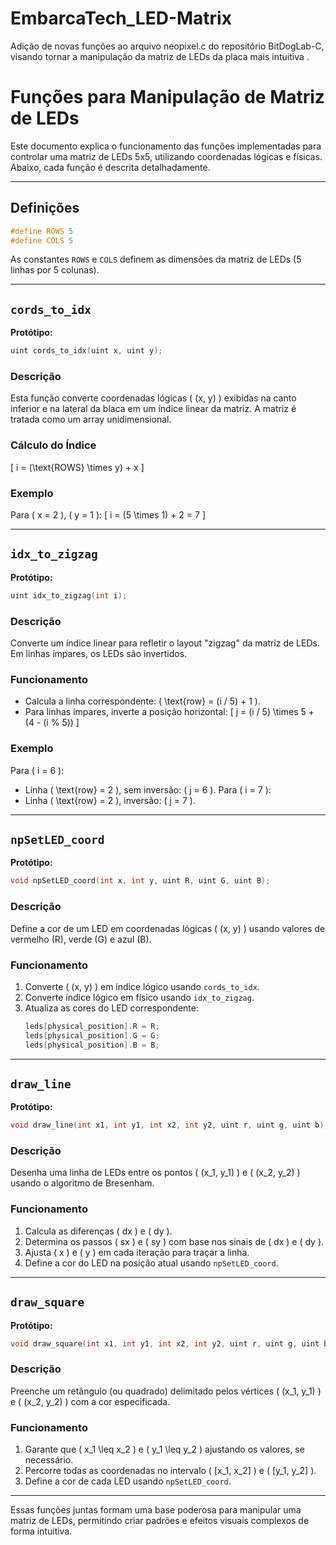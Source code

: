# EmbarcaTech_LED-Matrix
Adição de novas funções ao arquivo neopixel.c do repositório BitDogLab-C, visando tornar a manipulação da matriz de LEDs da placa mais intuitiva .


# Funções para Manipulação de Matriz de LEDs

Este documento explica o funcionamento das funções implementadas para controlar uma matriz de LEDs 5x5, utilizando coordenadas lógicas e físicas. Abaixo, cada função é descrita detalhadamente.

---

## Definições

```c
#define ROWS 5
#define COLS 5
```

As constantes `ROWS` e `COLS` definem as dimensões da matriz de LEDs (5 linhas por 5 colunas).

---

## `cords_to_idx`

**Protótipo:**
```c
uint cords_to_idx(uint x, uint y);
```

### Descrição
Esta função converte coordenadas lógicas \( (x, y) \) exibidas na canto inferior e na lateral da blaca em um índice linear da matriz. A matriz é tratada como um array unidimensional.

### Cálculo do Índice
\[ i = (\text{ROWS} \times y) + x \]

### Exemplo
Para \( x = 2 \), \( y = 1 \):
\[ i = (5 \times 1) + 2 = 7 \]

---

## `idx_to_zigzag`

**Protótipo:**
```c
uint idx_to_zigzag(int i);
```

### Descrição
Converte um índice linear para refletir o layout "zigzag" da matriz de LEDs. Em linhas ímpares, os LEDs são invertidos.

### Funcionamento
- Calcula a linha correspondente: \( \text{row} = (i / 5) + 1 \).
- Para linhas ímpares, inverte a posição horizontal:
\[ j = (i / 5) \times 5 + (4 - (i \% 5)) \]

### Exemplo
Para \( i = 6 \):
- Linha \( \text{row} = 2 \), sem inversão: \( j = 6 \).
Para \( i = 7 \):
- Linha \( \text{row} = 2 \), inversão: \( j = 7 \).

---

## `npSetLED_coord`

**Protótipo:**
```c
void npSetLED_coord(int x, int y, uint R, uint G, uint B);
```

### Descrição
Define a cor de um LED em coordenadas lógicas \( (x, y) \) usando valores de vermelho (R), verde (G) e azul (B).

### Funcionamento
1. Converte \( (x, y) \) em índice lógico usando `cords_to_idx`.
2. Converte índice lógico em físico usando `idx_to_zigzag`.
3. Atualiza as cores do LED correspondente:
   ```c
   leds[physical_position].R = R;
   leds[physical_position].G = G;
   leds[physical_position].B = B;
   ```

---

## `draw_line`

**Protótipo:**
```c
void draw_line(int x1, int y1, int x2, int y2, uint r, uint g, uint b);
```

### Descrição
Desenha uma linha de LEDs entre os pontos \( (x_1, y_1) \) e \( (x_2, y_2) \) usando o algoritmo de Bresenham.

### Funcionamento
1. Calcula as diferenças \( dx \) e \( dy \).
2. Determina os passos \( sx \) e \( sy \) com base nos sinais de \( dx \) e \( dy \).
3. Ajusta \( x \) e \( y \) em cada iteração para traçar a linha.
4. Define a cor do LED na posição atual usando `npSetLED_coord`.

---

## `draw_square`

**Protótipo:**
```c
void draw_square(int x1, int y1, int x2, int y2, uint r, uint g, uint b);
```

### Descrição
Preenche um retângulo (ou quadrado) delimitado pelos vértices \( (x_1, y_1) \) e \( (x_2, y_2) \) com a cor especificada.

### Funcionamento
1. Garante que \( x_1 \leq x_2 \) e \( y_1 \leq y_2 \) ajustando os valores, se necessário.
2. Percorre todas as coordenadas no intervalo \( [x_1, x_2] \) e \( [y_1, y_2] \).
3. Define a cor de cada LED usando `npSetLED_coord`.

---

Essas funções juntas formam uma base poderosa para manipular uma matriz de LEDs, permitindo criar padrões e efeitos visuais complexos de forma intuitiva.
